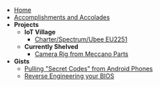 * [Home](/)
* [Accomplishments and Accolades](/pages/accolades.md)
* __Projects__
  * __IoT Village__
    * [Charter/Spectrum/Ubee EU2251](/writeups/iot-village/spectrum-eu2251/spectrum-eu2251.md)
  * __Currently Shelved__
    * [Camera Rig from Meccano Parts](/writeups/camera-rig/meccanoid.md)
* __Gists__
  * [Pulling "Secret Codes" from Android Phones](/gists/android-secret-codes.md)
  * [Reverse Engineering your BIOS](/gists/re-your-bios.md)